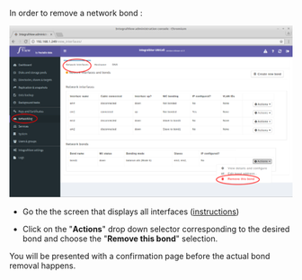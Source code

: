 

In order to remove a network bond :


![Removing a bond](../img/remove_bond.png)

- Go the the screen that displays all interfaces ([instructions](view_interfaces.md))

- Click on the "**Actions**" drop down selector corresponding to the desired bond and choose the "**Remove this bond**" selection.

You will be presented with a confirmation page before the actual bond removal happens.

